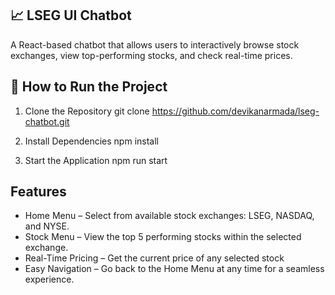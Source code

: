 ## 📈 LSEG UI Chatbot

A React-based chatbot that allows users to interactively browse stock exchanges, view top-performing stocks, and check real-time prices.

## 🚀 How to Run the Project
1. Clone the Repository
   git clone https://github.com/devikanarmada/lseg-chatbot.git

2. Install Dependencies
   npm install

3. Start the Application
   npm run start


## Features

- Home Menu – Select from available stock exchanges: LSEG, NASDAQ, and NYSE.
- Stock Menu – View the top 5 performing stocks within the selected exchange.
- Real-Time Pricing – Get the current price of any selected stock
- Easy Navigation – Go back to the Home Menu at any time for a seamless experience.

